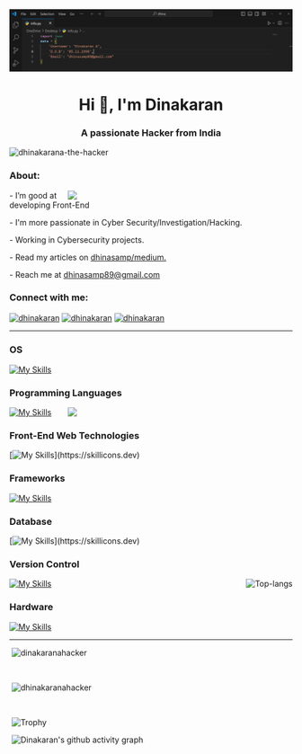 
<img src="https://github.com/dhinakaranahacker/dinakaranahacker/blob/main/banner.png" alt="banner.png">



<h1 align="center">Hi 👋, I'm Dinakaran</h1>

<h3 align="center">A passionate Hacker from India</h3>

<p align="left"> <img src="https://komarev.com/ghpvc/?username=dhinakaranahacker&label=Profile%20views&color=0e75b6&style=flat" alt="dhinakarana-the-hacker" /> </p>

<h3>About:</h3>
<img  align="right" width="400" src="https://gifdb.com/images/high/hacking-background-static-lines-rypnde42rrze9wku.gif">


<p>- I’m good at developing Front-End</p>
<p>- I'm more passionate in Cyber Security/Investigation/Hacking.</p>
<p>- Working in Cybersecurity projects.</p>
<p>- Read my articles on <a href="https://medium.com/@dhinasamp89">dhinasamp/medium.</a></p>
<p>- Reach me at <a href="mailto:dhinasamp89@gmail.com">dhinasamp89@gmail.com</a></p>


<h3 align="left">Connect with me:</h3>
<p align="left">
<a href="https://x.com/dhinasam89" target="blank"><img align="center" src="https://raw.githubusercontent.com/rahuldkjain/github-profile-readme-generator/master/src/images/icons/Social/twitter.svg" alt="dhinakaran" height="30" width="40" /></a>
<a href="https://www.linkedin.com/in/dinakaran-a-34174b238/" target="blank"><img align="center" src="https://raw.githubusercontent.com/rahuldkjain/github-profile-readme-generator/master/src/images/icons/Social/linked-in-alt.svg" alt="dhinakaran" height="30" width="40" /></a>
<a href="https://www.instagram.com/smart_dhina_123/" target="blank"><img align="center" src="https://raw.githubusercontent.com/rahuldkjain/github-profile-readme-generator/master/src/images/icons/Social/instagram.svg" alt="dhinakaran" height="30" width="40" /></a>

---



<h3 align="left">OS</h3>

[![My Skills](https://skillicons.dev/icons?i=windows,linux,kali,debian,ubuntu,arch)](https://skillicons.dev)

<h3 align="left">Programming Languages</h3>

<img  align="right" width="400" src="https://cdn.dribbble.com/users/2069402/screenshots/5574718/gif-4mb.gif">

[![My Skills](https://skillicons.dev/icons?i=c,cpp,python,js)](https://skillicons.dev)

<h3 align="left">Front-End Web Technologies</h3>

[![My Skills](https://skillicons.dev/icons?i=html,css,js,)](https://skillicons.dev)

<h3 align="left">Frameworks</h3>

[![My Skills](https://skillicons.dev/icons?i=sass,tailwind,bootstrap,react)](https://skillicons.dev)

<h3 align="left">Database</h3>

[![My Skills](https://skillicons.dev/icons?i=mysql,postgresql,mongodb,)](https://skillicons.dev)


<h3 align="left">Version Control</h3>

<p><img align="right" src="https://github-readme-stats.vercel.app/api/top-langs/?username=anuraghazra&layout=compact&theme=ambient_gradient" alt="Top-langs"></p>

[![My Skills](https://skillicons.dev/icons?i=git,github,docker)](https://skillicons.dev)

<h3 align="left">Hardware</h3>

[![My Skills](https://skillicons.dev/icons?i=arduino)](https://skillicons.dev)



---
<p>&nbsp;<img src="https://github-readme-stats.vercel.app/api?username=dhinakaranahacker&show_icons=true&locale=en&theme=ambient_gradient" alt="dinakaranahacker" /></p><br>

<p>&nbsp;<img  src="https://github-readme-streak-stats.herokuapp.com/?user=dhinakaranahacker&theme=ambient_gradient" alt="dhinakaranahacker"></p><br>

<p>&nbsp;<img src="https://github-profile-trophy.vercel.app/?username=dhinakaranahacker&theme=dark" alt="Trophy"></p>

<p>&nbsp;<img src="https://github-readme-activity-graph.vercel.app/graph?username=dhinakaranahacker&theme=react" alt="Dinakaran's github activity graph"/><p>
